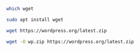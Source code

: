```bash
which wget
```
```bash
sudo apt install wget
```
```bash
wget https://wordpress.org/latest.zip
```
```bash
wget -O wp.zip https://wordpress.org/latest.zip
```
